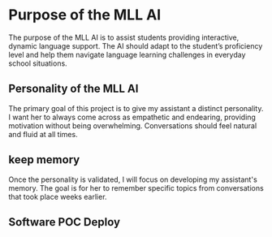 # Purpose of the MLL AI
The purpose of the MLL AI is to assist students providing interactive, dynamic language support. 
The AI should adapt to the student’s proficiency level and help them navigate language learning challenges in everyday school situations.

## Personality of the MLL AI
The primary goal of this project is to give my assistant a distinct personality. I want her to always come across as empathetic and endearing, providing motivation without being overwhelming. Conversations should feel natural and fluid at all times.

## keep memory
Once the personality is validated, I will focus on developing my assistant's memory. The goal is for her to remember specific topics from conversations that took place weeks earlier.

## Software POC Deploy

